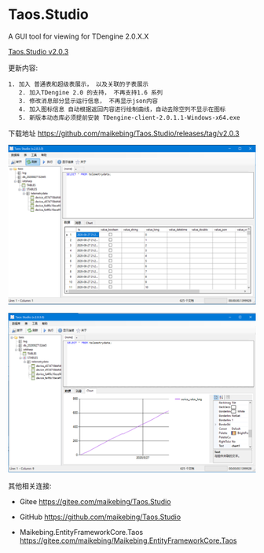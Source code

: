 # Taos.Studio

A GUI tool for viewing   for TDengine 2.0.X.X

 

[Taos.Studio v2.0.3](https://github.com/maikebing/Taos.Studio/releases/tag/v2.0.3)  

更新内容:

    1. 加入 普通表和超级表展示， 以及关联的子表展示
       2. 加入TDengine 2.0 的支持， 不再支持1.6 系列
       3. 修改消息部分显示运行信息， 不再显示json内容
       4. 加入图标信息 自动根据返回内容进行绘制曲线，自动去除空列不显示在图标
       5. 新版本动态库必须提前安装 TDengine-client-2.0.1.1-Windows-x64.exe 

下载地址  https://github.com/maikebing/Taos.Studio/releases/tag/v2.0.3



![Taos Studio](taos_imge1.png)

![Taos Studio](taos_imge2.png)



其他相关连接:


- Gitee https://gitee.com/maikebing/Taos.Studio 
  
- GitHub https://github.com/maikebing/Taos.Studio


 - Maikebing.EntityFrameworkCore.Taos   https://gitee.com/maikebing/Maikebing.EntityFrameworkCore.Taos

   
